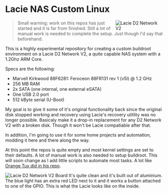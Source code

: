 # Lacie NAS Custom Linux

<img src="http://cdn.toptenreviews.com/rev/scrn/large/50537-lacie-d2-network-21.jpg" alt="Lacie D2 Network V2" style="max-width: 30%;" align="right"/>

> Small warning: work on this repos has just started and it is far from finished. Still a lot of manual work is needed to complete the setup. Just though I'd say that beforehand.

This is a highly experimental repository for creating a custom buildroot environment on a Lacie D2 Network V2, a quite capable NAS system with a 1.2Ghz ARM Core.

Specs are the following:

- Marvell Kirkwood 88F6281: Feroceon 88FR131 rev 1 (v5l) @ 1.2 GHz
- 256 MB RAM
- 2x SATA (one internal, one external eSATA)
- One USB 2.0 port
- 512 kByte serial (U-Boot)

My goal is to give it some of it's original functionality back since the original disk stopped working and recovery using Lacie's recovery utitlity was no longer possible. Basicaly make it a drop-in replacement for any  D2 Network V2 with a broken disk. Though it won't be Lacie compatiable after that.

In addition, I'm going to use it for some home projects and automation, modding it here and there along the way.

At this point the repos is quite empty and most kernel settings are set to their defaults. A lot of manual work is also needed to setup buildroot. This will soon change as I add little scripts to automate most tasks. A lot like [Orange Tux did in his repo](https://hub.docker.com/r/orangetux/buildroot/).

<img src="http://scriptkiller.de/pics/lacie_d2_network_2/small/top_with_disk.jpg" alt="Lacie D2 Network V2 Board" style="max-width: 100%;"/>
It's quite clean and it's built out of aluminium. The blue light has an extra red LED next to it and it works a button attached to one of the GPIO. This is what the Lacie looks like on the inside. 

